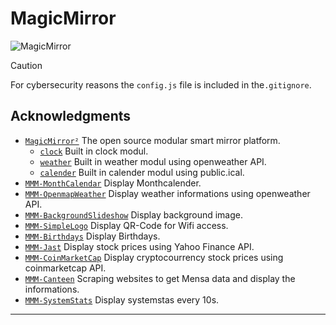 # MagicMirror

![MagicMirror](https://github.com/user-attachments/assets/96684fb2-27c0-48b9-be2c-fbd08088ddd3)

> [!CAUTION]
> For cybersecurity reasons the `config.js` file is included in the`.gitignore`.

## Acknowledgments

- [`MagicMirror²`](https://github.com/MagicMirrorOrg/MagicMirror) The open source modular smart mirror platform.
  -  [`clock`](https://docs.magicmirror.builders/modules/clock.html) Built in clock modul.
  -  [`weather`](https://docs.magicmirror.builders/modules/weather.html) Built in weather modul using openweather API.
  -  [`calender`](https://docs.magicmirror.builders/modules/calendar.html) Built in calender modul using public.ical.
- [`MMM-MonthCalendar`](https://github.com/PalatinCoder/MMM-MonthCalendar) Display Monthcalender.
- [`MMM-OpenmapWeather`](https://github.com/sathyarajv/MMM-OpenmapWeather) Display weather informations using openweather API.
- [`MMM-BackgroundSlideshow`](https://github.com/darickc/MMM-BackgroundSlideshow) Display background image.
- [`MMM-SimpleLogo`](https://github.com/frdteknikelektro/MMM-SimpleLogo) Display QR-Code for Wifi access.
- [`MMM-Birthdays`](https://github.com/marcomerens/anniversarymodule) Display Birthdays.
- [`MMM-Jast`](https://github.com/jalibu/MMM-Jast) Display stock prices using Yahoo Finance API.
- [`MMM-CoinMarketCap`](https://github.com/glitch452/MMM-CoinMarketCap) Display cryptocourrency stock prices using coinmarketcap API.  
- [`MMM-Canteen`](https://github.com/KristjanESPERANTO/MMM-Canteen) Scraping websites to get Mensa data and display the informations.
- [`MMM-SystemStats`](https://github.com/BenRoe/MMM-SystemStats) Display systemstas every 10s.

---
